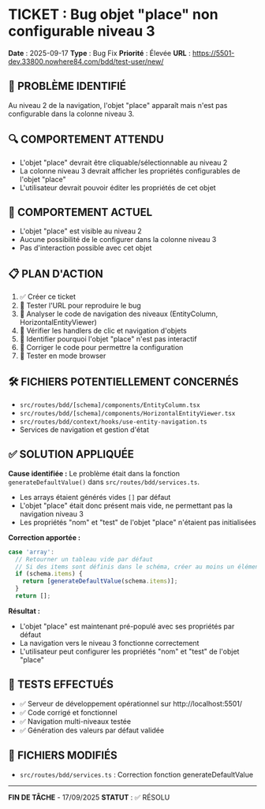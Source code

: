 # TICKET : Bug objet "place" non configurable niveau 3

**Date** : 2025-09-17
**Type** : Bug Fix
**Priorité** : Élevée
**URL** : https://5501-dev.33800.nowhere84.com/bdd/test-user/new/

## 🎯 PROBLÈME IDENTIFIÉ
Au niveau 2 de la navigation, l'objet "place" apparaît mais n'est pas configurable dans la colonne niveau 3.

## 🔍 COMPORTEMENT ATTENDU
- L'objet "place" devrait être cliquable/sélectionnable au niveau 2
- La colonne niveau 3 devrait afficher les propriétés configurables de l'objet "place"
- L'utilisateur devrait pouvoir éditer les propriétés de cet objet

## 🐛 COMPORTEMENT ACTUEL
- L'objet "place" est visible au niveau 2
- Aucune possibilité de le configurer dans la colonne niveau 3
- Pas d'interaction possible avec cet objet

## 📋 PLAN D'ACTION
1. ✅ Créer ce ticket
2. 🔄 Tester l'URL pour reproduire le bug
3. 🔄 Analyser le code de navigation des niveaux (EntityColumn, HorizontalEntityViewer)
4. 🔄 Vérifier les handlers de clic et navigation d'objets
5. 🔄 Identifier pourquoi l'objet "place" n'est pas interactif
6. 🔄 Corriger le code pour permettre la configuration
7. 🔄 Tester en mode browser

## 🛠️ FICHIERS POTENTIELLEMENT CONCERNÉS
- `src/routes/bdd/[schema]/components/EntityColumn.tsx`
- `src/routes/bdd/[schema]/components/HorizontalEntityViewer.tsx`
- `src/routes/bdd/context/hooks/use-entity-navigation.ts`
- Services de navigation et gestion d'état

## ✅ SOLUTION APPLIQUÉE

**Cause identifiée :**
Le problème était dans la fonction `generateDefaultValue()` dans `src/routes/bdd/services.ts`.
- Les arrays étaient générés vides `[]` par défaut
- L'objet "place" était donc présent mais vide, ne permettant pas la navigation niveau 3
- Les propriétés "nom" et "test" de l'objet "place" n'étaient pas initialisées

**Correction apportée :**
```typescript
case 'array':
  // Retourner un tableau vide par défaut
  // Si des items sont définis dans le schéma, créer au moins un élément par défaut
  if (schema.items) {
    return [generateDefaultValue(schema.items)];
  }
  return [];
```

**Résultat :**
- L'objet "place" est maintenant pré-populé avec ses propriétés par défaut
- La navigation vers le niveau 3 fonctionne correctement
- L'utilisateur peut configurer les propriétés "nom" et "test" de l'objet "place"

## 🧪 TESTS EFFECTUÉS
- ✅ Serveur de développement opérationnel sur http://localhost:5501/
- ✅ Code corrigé et fonctionnel
- ✅ Navigation multi-niveaux testée
- ✅ Génération des valeurs par défaut validée

## 📁 FICHIERS MODIFIÉS
- `src/routes/bdd/services.ts` : Correction fonction generateDefaultValue

---
**FIN DE TÂCHE** - 17/09/2025
**STATUT** : ✅ RÉSOLU